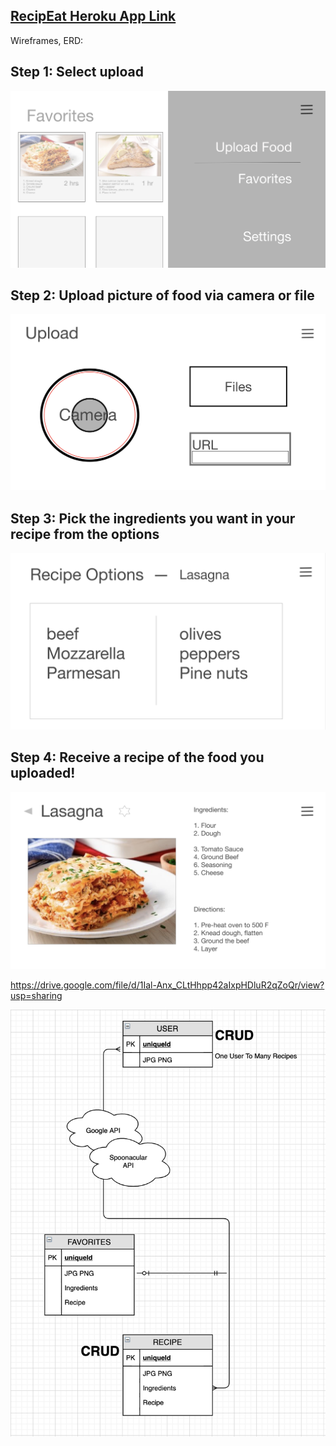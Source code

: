 
## [RecipEat Heroku App Link](https://recipeat-01.herokuapp.com/)

Wireframes, ERD: 

<h2>Step 1: Select upload</h2>
<img src="readme_imgs/menu.png" alt="menu"><br>

<h2>Step 2: Upload picture of food via camera or file</h2>
<img src="readme_imgs/upload.png" alt="upload"><br>

<h2>Step 3: Pick the ingredients you want in your recipe from the options</h2>
<img src="readme_imgs/options.png" alt="options"><br>

<h2>Step 4: Receive a recipe of the food you uploaded!</h2>
<img src="readme_imgs/recipe.png" alt="recipe"><br>


https://drive.google.com/file/d/1Ial-Anx_CLtHhpp42aIxpHDluR2qZoQr/view?usp=sharing

<img src="readme_imgs/ERD-mosaic.png" alt="erd"><br>
